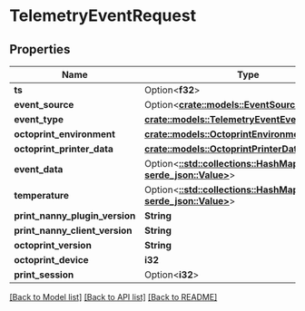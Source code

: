 # TelemetryEventRequest

## Properties

Name | Type | Description | Notes
------------ | ------------- | ------------- | -------------
**ts** | Option<**f32**> |  | [optional]
**event_source** | Option<[**crate::models::EventSourceEnum**](EventSourceEnum.md)> |  | [optional]
**event_type** | [**crate::models::TelemetryEventEventTypeEnum**](TelemetryEventEventTypeEnum.md) |  | 
**octoprint_environment** | [**crate::models::OctoprintEnvironmentRequest**](OctoprintEnvironmentRequest.md) |  | 
**octoprint_printer_data** | [**crate::models::OctoprintPrinterDataRequest**](OctoprintPrinterDataRequest.md) |  | 
**event_data** | Option<[**::std::collections::HashMap<String, serde_json::Value>**](serde_json::Value.md)> |  | [optional]
**temperature** | Option<[**::std::collections::HashMap<String, serde_json::Value>**](serde_json::Value.md)> |  | [optional]
**print_nanny_plugin_version** | **String** |  | 
**print_nanny_client_version** | **String** |  | 
**octoprint_version** | **String** |  | 
**octoprint_device** | **i32** |  | 
**print_session** | Option<**i32**> |  | [optional]

[[Back to Model list]](../README.md#documentation-for-models) [[Back to API list]](../README.md#documentation-for-api-endpoints) [[Back to README]](../README.md)


